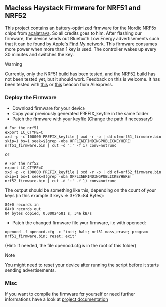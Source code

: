 ## Macless Haystack Firmware for NRF51 and NRF52

This project contains an battery-optimized firmware for the Nordic NRF5x chips from [acalatrava](https://github.com/acalatrava/openhaystack-firmware). So all credits goes to him. 
After flashing our firmware, the device sends out Bluetooth Low Energy advertisements such that it can be found by [Apple's Find My network](https://developer.apple.com/find-my/).
This firmware consumes more power when more than 1 key is used. The controller wakes up every 30 minutes and switches the key.

> [!WARNING]  
> Currently, only the NRF51 build has been tested, and the NRF52 build has not been tested yet, but it should work. Feedback on this is welcome. It has been tested with [this](https://www.aliexpress.com/item/1005003671695188.html?spm=a2g0o.order_list.order_list_main.55.72491802ZTaXKp) or [this](https://de.aliexpress.com/item/32860266105.html?spm=a2g0o.order_list.order_list_main.50.72491802ZTaXKp&gatewayAdapt=glo2deu) beacon from Aliexpress.

### Deploy the Firmware

- Download firmware for your device
- Copy your previously generated PREFIX_keyfile in the same folder 
- Patch the firmware with your keyfile (Change the path if necessary!)

```
# For the nrf51
export LC_CTYPE=C
xxd -p -c 100000 PREFIX_keyfile | xxd -r -p | dd of=nrf51_firmware.bin skip=1 bs=1 seek=$(grep -oba OFFLINEFINDINGPUBLICKEYHERE! nrf51_firmware.bin | cut -d ':' -f 1) conv=notrunc
```
or 
```
# For the nrf52
export LC_CTYPE=C
xxd -p -c 100000 PREFIX_keyfile | xxd -r -p | dd of=nrf52_firmware.bin skip=1 bs=1 seek=$(grep -oba OFFLINEFINDINGPUBLICKEYHERE! nrf52_firmware.bin | cut -d ':' -f 1) conv=notrunc
```

The output should be something like this, depending on the count of your keys (in this example 3 keys => 3*28=84 Bytes):
```
84+0 records in
84+0 records out
84 bytes copied, 0.00024581 s, 346 kB/s
```

- Patch the changed firmware file your firmware, i.e with openocd:
```
openocd -f openocd.cfg -c "init; halt; nrf51 mass_erase; program nrf51_firmware.bin; reset; exit"
```
(Hint: If needed, the file openocd.cfg is in the root of this folder)


> [!NOTE]  
> You might need to reset your device after running the script before it starts sending advertisements.


### Misc

If you want to compile the firmware for yourself or need further informations have a look at [project documentation](https://github.com/acalatrava/openhaystack-firmware/blob/main/apps/openhaystack-alternative/README.md)
